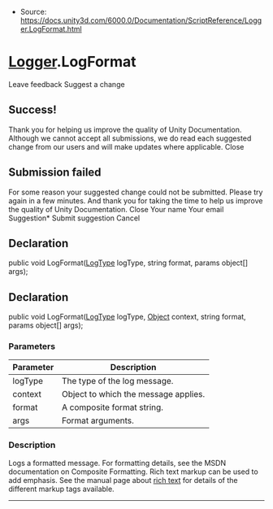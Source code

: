 * Source: https://docs.unity3d.com/6000.0/Documentation/ScriptReference/Logger.LogFormat.html

#  [Logger](https://docs.unity3d.com/6000.0/Documentation/ScriptReference/Logger.html).LogFormat
Leave feedback
Suggest a change
## Success!
Thank you for helping us improve the quality of Unity Documentation. Although we cannot accept all submissions, we do read each suggested change from our users and will make updates where applicable.
Close
## Submission failed
For some reason your suggested change could not be submitted. Please <a>try again</a> in a few minutes. And thank you for taking the time to help us improve the quality of Unity Documentation.
Close
Your name Your email Suggestion* Submit suggestion
Cancel
## Declaration
public void LogFormat([LogType](https://docs.unity3d.com/6000.0/Documentation/ScriptReference/LogType.html) logType, string format, params object[] args); 
## Declaration
public void LogFormat([LogType](https://docs.unity3d.com/6000.0/Documentation/ScriptReference/LogType.html) logType, [Object](https://docs.unity3d.com/6000.0/Documentation/ScriptReference/Object.html) context, string format, params object[] args); 
### Parameters
Parameter | Description  
---|---  
logType | The type of the log message.  
context | Object to which the message applies.  
format | A composite format string.  
args | Format arguments.  
### Description
Logs a formatted message.
For formatting details, see the MSDN documentation on Composite Formatting. Rich text markup can be used to add emphasis. See the manual page about [rich text](https://docs.unity3d.com/6000.0/Documentation/Manual/StyledText.html) for details of the different markup tags available.
* * *
